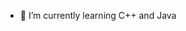 
- 🌱 I’m currently learning C++ and Java

<!---
willPollSchoolDev/willPollSchoolDev is a ✨ special ✨ repository because its `README.md` (this file) appears on your GitHub profile.
You can click the Preview link to take a look at your changes.
--->
